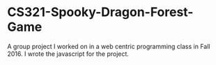 # CS321-Spooky-Dragon-Forest-Game
A group project I worked on in a web centric programming class in Fall 2016.  I wrote the javascript for the project.
